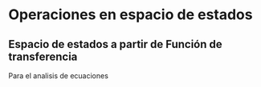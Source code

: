 # Operaciones en espacio de estados
## Espacio de estados a partir de Función de transferencia
Para el analisis de ecuaciones 
